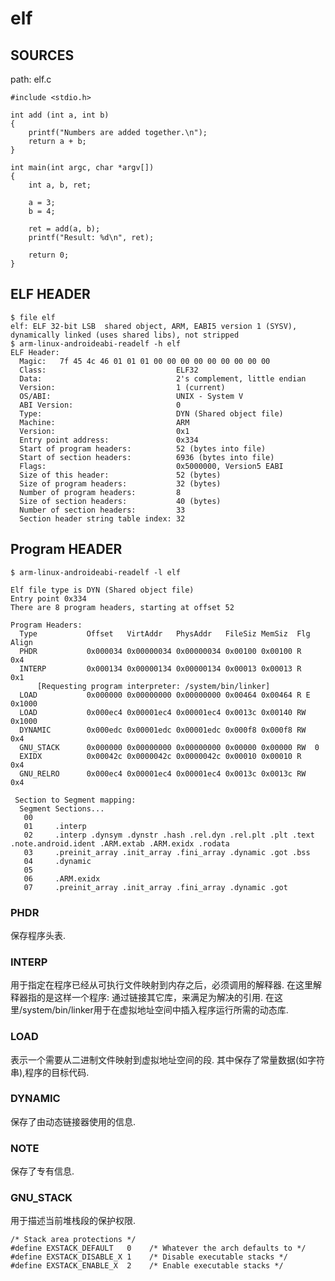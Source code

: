 elf
========================================

SOURCES
----------------------------------------

path: elf.c
```
#include <stdio.h>

int add (int a, int b)
{
    printf("Numbers are added together.\n");
    return a + b;
}

int main(int argc, char *argv[])
{
    int a, b, ret;

    a = 3;
    b = 4;

    ret = add(a, b);
    printf("Result: %d\n", ret);

    return 0;
}
```

ELF HEADER
----------------------------------------

```
$ file elf
elf: ELF 32-bit LSB  shared object, ARM, EABI5 version 1 (SYSV), dynamically linked (uses shared libs), not stripped
$ arm-linux-androideabi-readelf -h elf
ELF Header:
  Magic:   7f 45 4c 46 01 01 01 00 00 00 00 00 00 00 00 00
  Class:                             ELF32
  Data:                              2's complement, little endian
  Version:                           1 (current)
  OS/ABI:                            UNIX - System V
  ABI Version:                       0
  Type:                              DYN (Shared object file)
  Machine:                           ARM
  Version:                           0x1
  Entry point address:               0x334
  Start of program headers:          52 (bytes into file)
  Start of section headers:          6936 (bytes into file)
  Flags:                             0x5000000, Version5 EABI
  Size of this header:               52 (bytes)
  Size of program headers:           32 (bytes)
  Number of program headers:         8
  Size of section headers:           40 (bytes)
  Number of section headers:         33
  Section header string table index: 32
```

Program HEADER
----------------------------------------

```
$ arm-linux-androideabi-readelf -l elf

Elf file type is DYN (Shared object file)
Entry point 0x334
There are 8 program headers, starting at offset 52

Program Headers:
  Type           Offset   VirtAddr   PhysAddr   FileSiz MemSiz  Flg Align
  PHDR           0x000034 0x00000034 0x00000034 0x00100 0x00100 R   0x4
  INTERP         0x000134 0x00000134 0x00000134 0x00013 0x00013 R   0x1
      [Requesting program interpreter: /system/bin/linker]
  LOAD           0x000000 0x00000000 0x00000000 0x00464 0x00464 R E 0x1000
  LOAD           0x000ec4 0x00001ec4 0x00001ec4 0x0013c 0x00140 RW  0x1000
  DYNAMIC        0x000edc 0x00001edc 0x00001edc 0x000f8 0x000f8 RW  0x4
  GNU_STACK      0x000000 0x00000000 0x00000000 0x00000 0x00000 RW  0
  EXIDX          0x00042c 0x0000042c 0x0000042c 0x00010 0x00010 R   0x4
  GNU_RELRO      0x000ec4 0x00001ec4 0x00001ec4 0x0013c 0x0013c RW  0x4

 Section to Segment mapping:
  Segment Sections...
   00
   01     .interp
   02     .interp .dynsym .dynstr .hash .rel.dyn .rel.plt .plt .text .note.android.ident .ARM.extab .ARM.exidx .rodata
   03     .preinit_array .init_array .fini_array .dynamic .got .bss
   04     .dynamic
   05
   06     .ARM.exidx
   07     .preinit_array .init_array .fini_array .dynamic .got
```

### PHDR

保存程序头表.

### INTERP

用于指定在程序已经从可执行文件映射到内存之后，必须调用的解释器.
在这里解释器指的是这样一个程序: 通过链接其它库，来满足为解决的引用.
在这里/system/bin/linker用于在虚拟地址空间中插入程序运行所需的动态库.

### LOAD

表示一个需要从二进制文件映射到虚拟地址空间的段.
其中保存了常量数据(如字符串),程序的目标代码.

### DYNAMIC

保存了由动态链接器使用的信息.

### NOTE

保存了专有信息.

### GNU_STACK

用于描述当前堆栈段的保护权限.

```
/* Stack area protections */
#define EXSTACK_DEFAULT   0    /* Whatever the arch defaults to */
#define EXSTACK_DISABLE_X 1    /* Disable executable stacks */
#define EXSTACK_ENABLE_X  2    /* Enable executable stacks */
```
